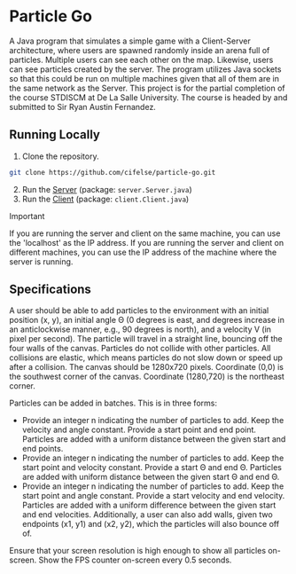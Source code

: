 # Particle Go
A Java program that simulates a simple game with a Client-Server architecture, where users are spawned randomly inside an arena full of particles. Multiple users can see each other on the map. Likewise, users can see particles created by the server. The program utilizes Java sockets so that this could be run on multiple machines given that all of them are in the same network as the Server. This project is for the partial completion of the course STDISCM at De La Salle University. The course is headed by and submitted to Sir Ryan Austin Fernandez.

## Running Locally
1. Clone the repository.
```bash
git clone https://github.com/cifelse/particle-go.git
```
2. Run the [Server](https://github.com/cifelse/particle-go/blob/main/src/server/Server.java) (package: `server.Server.java`)
3. Run the [Client](https://github.com/cifelse/particle-go/blob/main/src/client/Client.java) (package: `client.Client.java`)
> [!IMPORTANT]
> If you are running the server and client on the same machine, you can use the 'localhost' as the IP address. If you are running the server and client on different machines, you can use the IP address of the machine where the server is running.

## Specifications
A user should be able to add particles to the environment with an initial position (x, y), an initial angle Θ (0 degrees is east, and degrees increase in an anticlockwise manner, e.g., 90 degrees is north), and a velocity V (in pixel per second). The particle will travel in a straight line, bouncing off the four walls of the canvas. Particles do not collide with other particles. All collisions are elastic, which means particles do not slow down or speed up after a collision. The canvas should be 1280x720 pixels. Coordinate (0,0) is the southwest corner of the canvas. Coordinate (1280,720) is the northeast corner.

Particles can be added in batches. This is in three forms:
- Provide an integer n indicating the number of particles to
add. Keep the velocity and angle constant. Provide a start
point and end point. Particles are added with a uniform
distance between the given start and end points.
- Provide an integer n indicating the number of particles to
add. Keep the start point and velocity constant. Provide a
start Θ and end Θ. Particles are added with uniform distance
between the given start Θ and end Θ.
- Provide an integer n indicating the number of particles to
add. Keep the start point and angle constant. Provide a start
velocity and end velocity. Particles are added with a uniform
difference between the given start and end velocities.
Additionally, a user can also add walls, given two endpoints
(x1, y1) and (x2, y2), which the particles will also bounce off
of.

Ensure that your screen resolution is high enough to show all particles on-screen. Show the FPS counter on-screen every 0.5 seconds.
